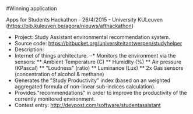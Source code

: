 #Winning application

Apps for Students Hackathon - 26/4/2015 - ​University KULeuven (https://bib.kuleuven.be/agora/nieuws/afthackathon​)

* Project: Study Assistant environmental recommendation system.
* Source code: https://bitbucket.org/universiteitantwerpen/studyhelper​
* Description:
* Internet of things architecture.
⋅⋅* Monitors the environment via the sensors:
** Ambient Temperature (C)
** Humidity (%)
** Air pressure (KPascal)
** "Loudness" (ratio)
** Luminance (Lux)
** 2x Gas sensors (concentration of alcohol & methane)​
* Generates the "Study Productivity" index (based on an weighted aggregated formula of non-linear sub-indices calculation).
* Provides "recommendations" in order to improve the productivity of the currently monitored environment.​​
* Contest entry: http://devpost.com/software/studentassistant​